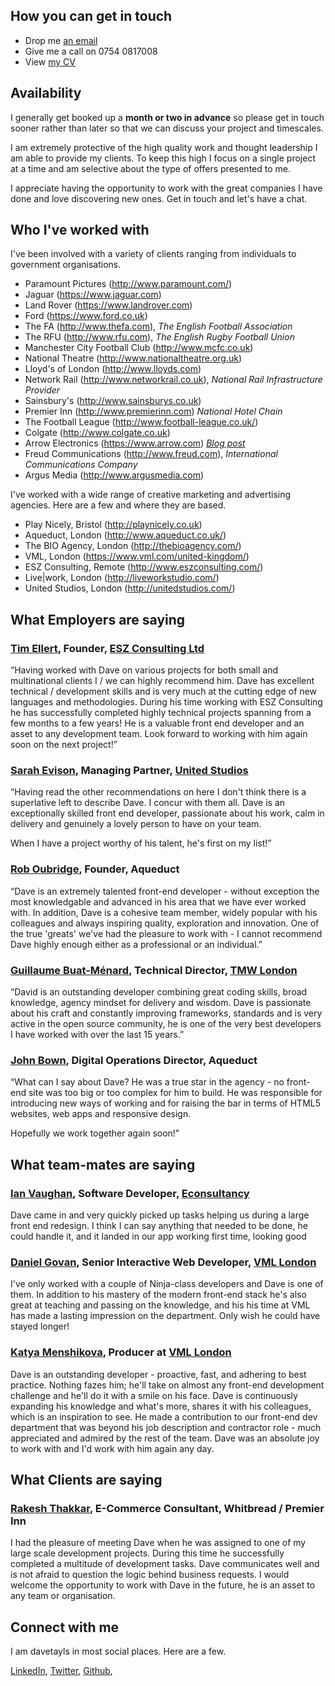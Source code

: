 ## How you can get in touch
 - Drop me [an email](mailto:dave.taylor@pogokid.com)
 - Give me a call on 0754 0817008
 - View [my CV](/cv)

## Availability

I generally get booked up a **month or two in advance** so please get in touch sooner rather than
later so that we can discuss your project and timescales.

I am extremely protective of the high quality work and thought leadership I am able to 
provide my clients. To keep this high I focus on a single project at a time and am selective
about the type of offers presented to me.

I appreciate having the opportunity to work with the great companies I have done and love discovering new ones.
Get in touch and let's have a chat.

## Who I've worked with

I've been involved with a variety of clients ranging from individuals to
government organisations.

 - Paramount Pictures (<http://www.paramount.com/>)
 - Jaguar (<https://www.jaguar.com>)
 - Land Rover (<https://www.landrover.com>)
 - Ford (<https://www.ford.co.uk>)
 - The FA (<http://www.thefa.com>), _The English Football Association_
 - The RFU (<http://www.rfu.com>), _The English Rugby Football Union_
 - Manchester City Football Club (<http://www.mcfc.co.uk>)
 - National Theatre (<http://www.nationaltheatre.org.uk>)
 - Lloyd's of London (<http://www.lloyds.com>)
 - Network Rail (<http://www.networkrail.co.uk>), _National Rail Infrastructure Provider_
 - Sainsbury's (<http://www.sainsburys.co.uk>)
 - Premier Inn (<http://www.premierinn.com>) _National Hotel Chain_
 - The Football League (<http://www.football-league.co.uk/>)
 - Colgate (<http://www.colgate.co.uk>)
 - Arrow Electronics (<https://www.arrow.com>) _[Blog post](/blog/2016/01/08/arrow-electronics-the-global-component-provider/)_
 - Freud Communications (<http://www.freud.com>), _International Communications Company_
 - Argus Media (<http://www.argusmedia.com>)

I've worked with a wide range of creative marketing and advertising agencies. Here are a few and where they are based.

 - Play Nicely, Bristol (<http://playnicely.co.uk>)
 - Aqueduct, London (<http://www.aqueduct.co.uk/>)
 - The BIO Agency, London (<http://thebioagency.com/>)
 - VML, London (<https://www.vml.com/united-kingdom/>)
 - ESZ Consulting, Remote (<http://www.eszconsulting.com/>)
 - Live|work, London (<http://liveworkstudio.com/>)
 - United Studios, London (<http://unitedstudios.com/>)

## What Employers are saying

### [Tim Ellert](https://www.linkedin.com/in/timellert), Founder, [ESZ Consulting Ltd](http://eszconsulting.com)

“Having worked with Dave on various projects for both small and multinational clients I / we can highly recommend him. Dave has excellent technical / development skills and is very much at the cutting edge of new languages and methodologies. During his time working with ESZ Consulting he has successfully completed highly technical projects spanning from a few months to a few years! He is a valuable front end developer and an asset to any development team. Look forward to working with him again soon on the next project!”


### [Sarah Evison](http://uk.linkedin.com/pub/sarah-evison/1/9a2/7a0), Managing Partner, [United Studios](http://unitedstudios.com)

“Having read the other recommendations on here I don't think there is a superlative left to describe Dave. I concur with them all. Dave is an exceptionally skilled front end developer, passionate about his work, calm in delivery and genuinely a lovely person to have on your team.

When I have a project worthy of his talent, he's first on my list!”


### [Rob Oubridge](http://www.linkedin.com/pub/rob-oubridge/1/167/845), Founder, Aqueduct

“Dave is an extremely talented front-end developer - without exception the most knowledgable and advanced in his area that we have ever worked with. In addition, Dave is a cohesive team member, widely popular with his colleagues and always inspiring quality, exploration and innovation. One of the true 'greats' we've had the pleasure to work with - I cannot recommend Dave highly enough either as a professional or an individual.”


### [Guillaume Buat-Ménard](http://www.linkedin.com/in/buatmenard), Technical Director, [TMW London](http://www.tmw.co.uk)

“David is an outstanding developer combining great coding skills, broad knowledge, agency mindset for delivery and wisdom. Dave is passionate about his craft and constantly improving frameworks, standards and is very active in the open source community, he is one of the very best developers I have worked with over the last 15 years.”


### [John Bown](http://www.linkedin.com/in/johnbown), Digital Operations Director, Aqueduct

“What can I say about Dave? He was a true star in the agency - no front-end site was too big or too complex for him to build. He was responsible for introducing new ways of working and for raising the bar in terms of HTML5 websites, web apps and responsive design.

Hopefully we work together again soon!”



## What team-mates are saying

### [Ian Vaughan](https://www.linkedin.com/in/ianvaughan), Software Developer, [Econsultancy](https://econsultancy.com)

Dave came in and very quickly picked up tasks helping us during a large front end redesign. I think I can say anything that needed to be done, he could handle it, and it landed in our app working first time, looking good


### [Daniel Govan](http://uk.linkedin.com/pub/daniel-govan/1/751/922/), Senior Interactive Web Developer, [VML London](http://london.vml.com)

I've only worked with a couple of Ninja-class developers and Dave is one of them. In addition to his mastery of the modern front-end stack he's also great at teaching and passing on the knowledge, and his his time at VML has made a lasting impression on the department. Only wish he could have stayed longer!


### [Katya Menshikova](http://uk.linkedin.com/in/katyamenshikova/), Producer at [VML London](http://london.vml.com)

Dave is an outstanding developer - proactive, fast, and adhering to best practice. Nothing fazes him; he'll take on almost any front-end development challenge and he'll do it with a smile on his face. Dave is continuously expanding his knowledge and what's more, shares it with his colleagues, which is an inspiration to see. He made a contribution to our front-end dev department that was beyond his job description and contractor role - much appreciated and admired by the rest of the team. Dave was an absolute joy to work with and I'd work with him again any day.



## What Clients are saying

### [Rakesh Thakkar](http://uk.linkedin.com/pub/rakesh-thakkar/14/3a2/64a/), E-Commerce Consultant, Whitbread / Premier Inn

I had the pleasure of meeting Dave when he was assigned to one of my large scale development projects. During this time he successfully completed a multitude of development tasks. Dave communicates well and is not afraid to question the logic behind business requests. I would welcome the opportunity to work with Dave in the future, he is an asset to any team or organisation.




## Connect with me

I am davetayls in most social places. Here are a few.

[LinkedIn](http://www.linkedin.com/in/davetayls),
[Twitter](http://twitter.com/davetayls),
[Github](http://github.com/davetayls),

